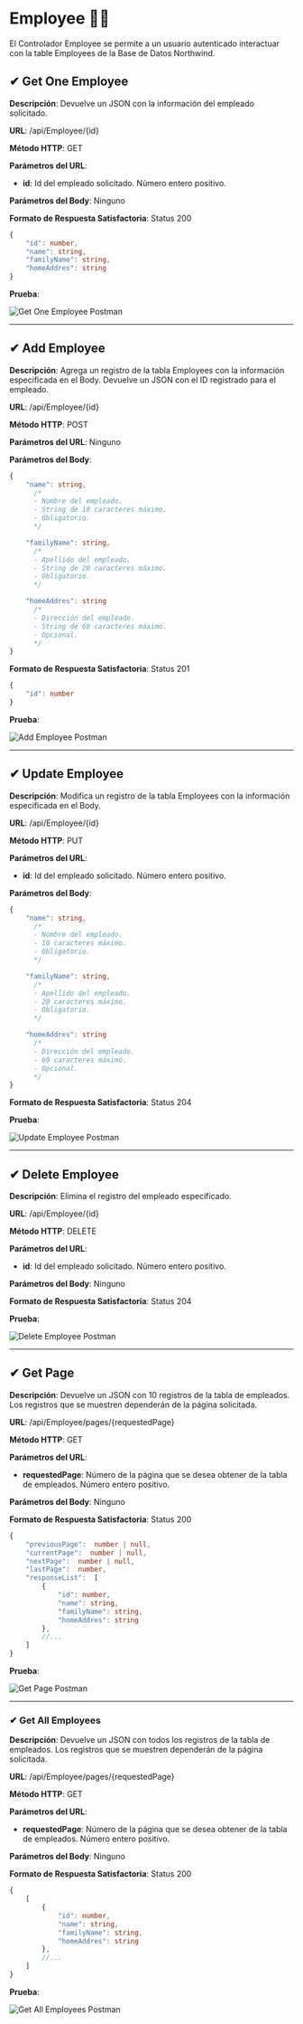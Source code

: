 # Employee 👷‍♂️
El Controlador Employee se permite a un usuario autenticado interactuar con la table Employees de la Base de Datos Northwind.

## ✔ Get One Employee

**Descripción**: Devuelve un JSON con la información del empleado solicitado.

**URL**: /api/Employee/{id}

**Método  HTTP**: GET

**Parámetros del URL**:
* **id**: Id del empleado solicitado. Número entero positivo.

**Parámetros del Body**: Ninguno

**Formato de Respuesta Satisfactoria**: Status 200

```typescript
{
	"id": number,
	"name": string,
	"familyName": string,
	"homeAddres": string
}
```

**Prueba**:

![Get One Employee Postman](./pictures/Employee/get_one_employee.png)

***

## ✔ Add Employee

**Descripción**: Agrega un registro de la tabla Employees con la información especificada en el Body. Devuelve un JSON con el ID registrado para el empleado.

**URL**: /api/Employee/{id}

**Método  HTTP**: POST

**Parámetros del URL**: Ninguno

**Parámetros del Body**:

```typescript
{
	"name": string,
      /*
      - Nombre del empleado.
      - String de 10 caracteres máximo.
      - Obligatorio.
      */

	"familyName": string,
      /*
      - Apellido del empleado.
      - String de 20 caracteres máximo.
      - Obligatorio.
      */

	"homeAddres": string
      /*
      - Dirección del empleado.
      - String de 60 caracteres máximo.
      - Opcional.
      */
}
```

**Formato de Respuesta Satisfactoria**: Status 201

```typescript
{
	"id": number
}
```

**Prueba**:

![Add Employee Postman](./pictures/Employee/add_employee.png)

***

## ✔ Update Employee

**Descripción**: Modifica un registro de la tabla Employees con la información especificada en el Body.

**URL**: /api/Employee/{id}

**Método  HTTP**: PUT

**Parámetros del URL**:
* **id**: Id del empleado solicitado. Número entero positivo.

**Parámetros del Body**:

```typescript
{
	"name": string,
      /*
      - Nombre del empleado.
      - 10 caracteres máximo.
      - Obligatorio.
      */

	"familyName": string,
      /*
      - Apellido del empleado.
      - 20 caracteres máximo.
      - Obligatorio.
      */

	"homeAddres": string
      /*
      - Dirección del empleado.
      - 60 caracteres máximo.
      - Opcional.
      */
}
```

**Formato de Respuesta Satisfactoria**: Status 204

**Prueba**:

![Update Employee Postman](./pictures/Employee/update_employee.png)

***

## ✔ Delete Employee

**Descripción**: Elimina el registro del empleado especificado.

**URL**: /api/Employee/{id}

**Método  HTTP**: DELETE

**Parámetros del URL**:
* **id**: Id del empleado solicitado. Número entero positivo.

**Parámetros del Body**: Ninguno

**Formato de Respuesta Satisfactoria**: Status 204

**Prueba**:

![Delete Employee Postman](./pictures/Employee/delete_employee.png)

***

## ✔ Get Page

**Descripción**: Devuelve un JSON con 10 registros de la tabla de empleados. Los registros que se muestren dependerán de la página solicitada.

**URL**: /api/Employee/pages/{requestedPage}

**Método  HTTP**: GET

**Parámetros del URL**:
* **requestedPage**: Número de la página que se desea obtener de la tabla de empleados. Número entero positivo.

**Parámetros del Body**: Ninguno

**Formato de Respuesta Satisfactoria**: Status 200

```typescript
{
	"previousPage":  number | null,
	"currentPage":  number | null,
	"nextPage":  number | null,
	"lastPage":  number,
	"responseList":  [
		{
			"id": number,
			"name": string,
			"familyName": string,
			"homeAddres": string
		},
		//...
	]
}
```

**Prueba**:

![Get Page Postman](./pictures/Employee/get_page.png)

***

### ✔ Get All Employees

**Descripción**: Devuelve un JSON con todos los registros de la tabla de empleados. Los registros que se muestren dependerán de la página solicitada.

**URL**: /api/Employee/pages/{requestedPage}

**Método  HTTP**: GET

**Parámetros del URL**:
* **requestedPage**: Número de la página que se desea obtener de la tabla de empleados. Número entero positivo.

**Parámetros del Body**: Ninguno

**Formato de Respuesta Satisfactoria**: Status 200

```typescript
{
	[
		{
			"id": number,
			"name": string,
			"familyName": string,
			"homeAddres": string
		},
		//...
	]
}
```

**Prueba**:

![Get All Employees Postman](./pictures/Employee/get_all_employees.png)
